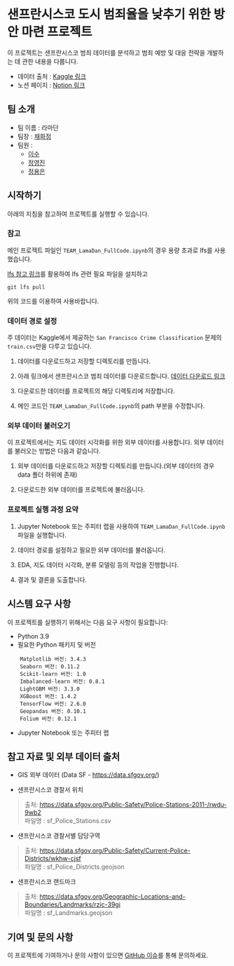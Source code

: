 # 샌프란시스코 도시 범죄율을 낮추기 위한 방안 마련 프로젝트

이 프로젝트는 샌프란시스코 범죄 데이터를 분석하고 범죄 예방 및 대응 전략을 개발하는 데 관한 내용을 다룹니다.

- 데이터 출처 : [Kaggle 링크](https://www.kaggle.com/competitions/sf-crime/data)
- 노션 페이지 : [Notion 링크](https://www.notion.so/gowiththeflaw/TEAM-997b9a91dbc2443fb8240ab5dc33083b?pvs=4)

## 팀 소개

- 팀 이름 : 라마단
- 팀장 : [채화정](https://github.com/HwajeongChae)
- 팀원 : 
    - [이수](https://github.com/prunusblssm)
    - [정영진](https://github.com/jyj1206)
    - [정용은](https://github.com/JeongYongEun)


## 시작하기

아래의 지침을 참고하여 프로젝트를 실행할 수 있습니다.


### 참고
메인 프로젝트 파일인 `TEAM_LamaDan_FullCode.ipynb`의 경우 용량 초과로 lfs를 사용했습니다.

[lfs 참고 링크](https://docs.github.com/ko/repositories/working-with-files/managing-large-files/installing-git-large-file-storage)를 활용하여 lfs 관련 필요 파일을 설치하고
```
git lfs pull
```
위의 코드를 이용하여 사용바랍니다.


### 데이터 경로 설정

주 데이터는 Kaggle에서 제공하는 `San Francisco Crime Classification` 문제의 `train.csv`만을 다루고 있습니다.

1. 데이터를 다운로드하고 저장할 디렉토리를 만듭니다.

2. 아래 링크에서 샌프란시스코 범죄 데이터를 다운로드합니다.
   [데이터 다운로드 링크](https://www.kaggle.com/competitions/sf-crime/data?select=train.csv.zip)

3. 다운로드한 데이터를 프로젝트의 해당 디렉토리에 저장합니다.

4. 메인 코드인 `TEAM_LamaDan_FullCode.ipynb`의 path 부분을 수정합니다.


### 외부 데이터 불러오기

이 프로젝트에서는 지도 데이터 시각화를 위한 외부 데이터를 사용합니다. 외부 데이터를 불러오는 방법은 다음과 같습니다.

1. 외부 데이터를 다운로드하고 저장할 디렉토리를 만듭니다.(외부 데이터의 경우 data 폴더 하위에 존재)

2. 다운로드한 외부 데이터를 프로젝트에 불러옵니다.


### 프로젝트 실행 과정 요약

1. Jupyter Notebook 또는 주피터 랩을 사용하여 `TEAM_LamaDan_FullCode.ipynb` 파일을 실행합니다.

2. 데이터 경로를 설정하고 필요한 외부 데이터를 불러옵니다.

3. EDA, 지도 데이터 시각화, 분류 모델링 등의 작업을 진행합니다.

4. 결과 및 결론을 도출합니다.


## 시스템 요구 사항

이 프로젝트를 실행하기 위해서는 다음 요구 사항이 필요합니다:

- Python 3.9
- 필요한 Python 패키지 및 버전
```
    Matplotlib 버전: 3.4.3
    Seaborn 버전: 0.11.2
    Scikit-learn 버전: 1.0
    Imbalanced-learn 버전: 0.8.1
    LightGBM 버전: 3.3.0
    XGBoost 버전: 1.4.2
    TensorFlow 버전: 2.6.0
    Geopandas 버전: 0.10.1
    Folium 버전: 0.12.1
```
- Jupyter Notebook 또는 주피터 랩


## 참고 자료 및 외부 데이터 출처

- GIS 외부 데이터 (Data SF - https://data.sfgov.org/)
* 샌프란시스코 경찰서 위치
> 출처: https://data.sfgov.org/Public-Safety/Police-Stations-2011-/rwdu-9wb2  
> 파일명 : sf_Police_Stations.csv
* 샌프란시스코 경찰서별 담당구역
> 출처: https://data.sfgov.org/Public-Safety/Current-Police-Districts/wkhw-cjsf  
> 파일명 : sf_Police_Districts.geojson
* 샌프란시스코 랜드마크
> 출처: https://data.sfgov.org/Geographic-Locations-and-Boundaries/Landmarks/rzic-39gi  
> 파일명 : sf_Landmarks.geojson



## 기여 및 문의 사항

이 프로젝트에 기여하거나 문의 사항이 있으면 [GitHub 이슈](https://github.com/AiffelTeamLamaDan/SanFran_Crime_Decline/issues)를 통해 문의하세요.
